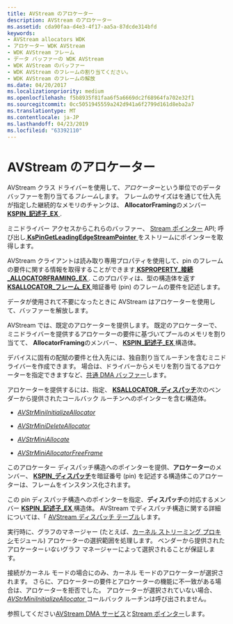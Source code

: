 ```yaml
---
title: AVStream のアロケーター
description: AVStream のアロケーター
ms.assetid: cda90faa-d4e3-4f17-aa5a-87dcde314bfd
keywords:
- AVStream allocators WDK
- アロケーター WDK AVStream
- WDK AVStream フレーム
- データ バッファーの WDK AVStream
- WDK AVStream のバッファー
- WDK AVStream のフレームの割り当てください。
- WDK AVStream のフレームの解放
ms.date: 04/20/2017
ms.localizationpriority: medium
ms.openlocfilehash: f5b8935f81faa6f5a6669dc2f68964fa702e32f1
ms.sourcegitcommit: 0cc5051945559a242d941a6f2799d161d8eba2a7
ms.translationtype: MT
ms.contentlocale: ja-JP
ms.lasthandoff: 04/23/2019
ms.locfileid: "63392110"
---
```

# <a name="avstream-allocators"></a>AVStream のアロケーター





AVStream クラス ドライバーを使用して、*アロケーター*という単位でのデータ バッファーを割り当てる*フレーム*します。 フレームのサイズはを通じて仕入先が指定した継続的なメモリのチャンクは、 **AllocatorFraming**のメンバー [ **KSPIN\_記述子\_EX** ](https://msdn.microsoft.com/library/windows/hardware/ff563534).

ミニドライバー アクセスからこれらのバッファー、 [Stream ポインター](stream-pointers.md) API; 呼び出し[ **KsPinGetLeadingEdgeStreamPointer** ](https://msdn.microsoft.com/library/windows/hardware/ff563513)をストリームにポインターを取得します。

AVStream クライアントは読み取り専用プロパティを使用して、pin のフレームの要件に関する情報を取得することができます[ **KSPROPERTY\_接続\_ALLOCATORFRAMING\_EX** ](https://msdn.microsoft.com/library/windows/hardware/ff565101). このプロパティは、型の構造体を返す[ **KSALLOCATOR\_フレーム\_EX** ](https://msdn.microsoft.com/library/windows/hardware/ff560982)暗証番号 (pin) のフレームの要件を記述します。

データが使用されて不要になったときに AVStream はアロケーターを使用して、バッファーを解放します。

AVStream では、既定のアロケーターを提供します。 既定のアロケーターで、ミニドライバーを提供するアロケーターの要件に基づいてプールのメモリを割り当てて、 **AllocatorFraming**のメンバー、 [ **KSPIN\_記述子\_EX** ](https://msdn.microsoft.com/library/windows/hardware/ff563534)構造体。

デバイスに固有の配賦の要件と仕入先には、独自割り当てルーチンを含むミニドライバーを作成できます。 場合は、ドライバーからメモリを割り当てるアロケーターを指定できますなど、[共通 DMA バッファー](https://msdn.microsoft.com/library/windows/hardware/ff565362)します。

アロケーターを提供するには、指定、 [ **KSALLOCATOR\_ディスパッチ**](https://msdn.microsoft.com/library/windows/hardware/ff560976)次のベンダーから提供されたコールバック ルーチンへのポインターを含む構造体。

-   [*AVStrMiniInitializeAllocator*](https://msdn.microsoft.com/library/windows/hardware/ff556321)

-   [*AVStrMiniDeleteAllocator*](https://msdn.microsoft.com/library/windows/hardware/ff554273)

-   [*AVStrMiniAllocate*](https://msdn.microsoft.com/library/windows/hardware/ff554265)

-   [*AVStrMiniAllocatorFreeFrame*](https://msdn.microsoft.com/library/windows/hardware/ff554266)

このアロケーター ディスパッチ構造へのポインターを提供、**アロケーター**のメンバー、 [ **KSPIN\_ディスパッチ**](https://msdn.microsoft.com/library/windows/hardware/ff563535)を暗証番号 (pin) を記述する構造体このアロケーターは、フレームをインスタンス化されます。

この pin ディスパッチ構造へのポインターを指定、**ディスパッチ**の対応するメンバー [ **KSPIN\_記述子\_EX** ](https://msdn.microsoft.com/library/windows/hardware/ff563534)構造体。 AVStream でディスパッチ構造に関する詳細については、「 [AVStream ディスパッチ テーブル](avstream-dispatch-tables.md)します。

実行時に、グラフのマネージャー (たとえば、[カーネル ストリーミング プロキシ](https://msdn.microsoft.com/library/windows/hardware/ff560877)モジュール) アロケーターの選択範囲を処理します。 ベンダーから提供されたアロケーター*いない*グラフ マネージャーによって選択されることが保証します。

接続がカーネル モードの場合にのみ、カーネル モードのアロケーターが選択されます。 さらに、アロケーターの要件とアロケーターの機能に不一致がある場合は、アロケーターを拒否でした。 アロケーターが選択されていない場合、 [ *AVStrMiniInitializeAllocator* ](https://msdn.microsoft.com/library/windows/hardware/ff556321)コールバック ルーチンは呼び出されません。

参照してください[AVStream DMA サービス](avstream-dma-services.md)と[Stream ポインター](stream-pointers.md)します。

 

 




